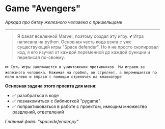 # Game "Avengers"
*Аркада про битву железного человека с пришельцами*
___

> Я фанат вселенной Marvel, поэтому создал эту игру. 💕 Игра написана на python.  Основная часть кода взята с уже существующей игры "Space defender". Но я не просто скопировал код, я его изучил от каждой переменной до каждой функции и переписал по-своему. 

`⏯️ Суть игры заключается в уничтожении противников. Мы играем за железного человека. Нажимая на пробел, он стреляет, а перемещается по полю влево и вправо с помощью стрелочек на клавиатуре `

**Основная задача этого проекта для меня:**  
- ✅ разобраться в коде 
- ✅ познакомиться с библиоткой "pygame"
- ✅ попрактиковаться в работе с проектом, имющим множество раздлений, ответвлений

*Главный файл: "spacedefender.py"*
